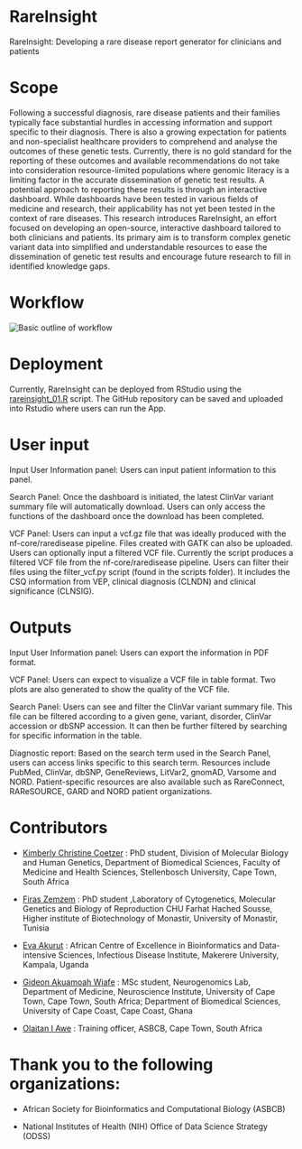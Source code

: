# RareInsight
RareInsight: Developing a rare disease report generator for clinicians and patients

# Scope
Following a successful diagnosis, rare disease patients and their families typically face substantial hurdles in accessing information and support specific to their diagnosis. There is also a growing expectation for patients and non-specialist healthcare providers to comprehend and analyse the outcomes of these genetic tests. Currently, there is no gold standard for the reporting of these outcomes and available recommendations do not take into consideration resource-limited populations where genomic literacy is a limiting factor in the accurate dissemination of genetic test results. A potential approach to reporting these results is through an interactive dashboard. While dashboards have been tested in various fields of medicine and research, their applicability has not yet been tested in the context of rare diseases. This research introduces RareInsight, an effort focused on developing an open-source, interactive dashboard tailored to both clinicians and patients. Its primary aim is to transform complex genetic variant data into simplified and understandable resources to ease the dissemination of genetic test results and encourage future research to fill in identified knowledge gaps. 

# Workflow

![Basic outline of workflow](https://github.com/omicscodeathon/rareinsight/blob/main/figures/rareinsight_workflow.png)



# Deployment

Currently, RareInsight can be deployed from RStudio using the [rareinsight_01.R]([https://github.com/Kimmiecc19](https://github.com/omicscodeathon/rareinsight/blob/main/scripts/rareinsight_01.R)) script. The GitHub repository can be saved and uploaded into Rstudio where users can run the App. 

# User input

Input User Information panel: Users can input patient information to this panel.

Search Panel: Once the dashboard is initiated, the latest ClinVar variant summary file will automatically download. Users can only access the functions of the dashboard once the download has been completed. 

VCF Panel: Users can input a vcf.gz file that was ideally produced with the nf-core/raredisease pipeline. Files created with GATK can also be uploaded. Users can optionally input a filtered VCF file. Currently the script produces a filtered VCF file from the nf-core/raredisease pipeline. Users can filter their files using the filter_vcf.py script (found in the scripts folder). It includes the CSQ information from VEP, clinical diagnosis (CLNDN) and clinical significance (CLNSIG). 

# Outputs

Input User Information panel: Users can export the information in PDF format.

VCF Panel: Users can expect to visualize a VCF file in table format. Two plots are also generated to show the quality of the VCF file. 

Search Panel: Users can see and filter the ClinVar variant summary file. This file can be filtered according to a given gene, variant, disorder, ClinVar accession or dbSNP accession. It can then be further filtered by searching for specific information in the table.

Diagnostic report: Based on the search term used in the Search Panel, users can access links specific to this search term. Resources include PubMed, ClinVar, dbSNP, GeneReviews, LitVar2, gnomAD, Varsome and NORD. Patient-specific resources are also available such as RareConnect, RAReSOURCE, GARD and NORD patient organizations. 

# Contributors
- [Kimberly Christine Coetzer](https://github.com/Kimmiecc19) : PhD student, Division of Molecular Biology and Human Genetics, Department of Biomedical Sciences, Faculty of Medicine and Health Sciences, Stellenbosch University, Cape Town, South Africa
  
- [Firas Zemzem](https://github.com/Zemzemfiras1) : PhD student ,Laboratory of Cytogenetics, Molecular Genetics and Biology of Reproduction CHU Farhat Hached Sousse, Higher institute of Biotechnology of Monastir, University of Monastir, Tunisia

- [Eva Akurut](https://github.com/AkurutEva) : African Centre of Excellence in Bioinformatics and Data-intensive Sciences, Infectious Disease Institute, Makerere University, Kampala, Uganda
  
- [Gideon Akuamoah Wiafe](https://github.com/Gidoo) : MSc student, Neurogenomics Lab, Department of Medicine, Neuroscience Institute, University of Cape Town, Cape Town, South Africa; Department of Biomedical Sciences, University of Cape Coast, Cape Coast, Ghana

- [Olaitan I Awe](https://github.com/laitanawe) : Training officer, ASBCB, Cape Town, South Africa

# Thank you to the following organizations: 

- African Society for Bioinformatics and Computational Biology (ASBCB)

- National Institutes of Health (NIH) Office of Data Science Strategy (ODSS)
